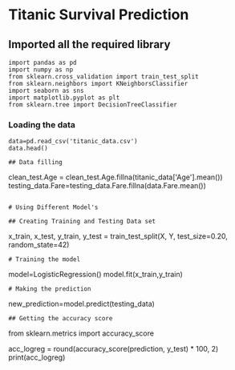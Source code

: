 # Titanic Survival Prediction


## Imported all the required library
```
import pandas as pd
import numpy as np
from sklearn.cross_validation import train_test_split
from sklearn.neighbors import KNeighborsClassifier
import seaborn as sns
import matplotlib.pyplot as plt
from sklearn.tree import DecisionTreeClassifier

```
### Loading the data

~~~
data=pd.read_csv('titanic_data.csv')
data.head()

## Data filling

~~~
clean_test.Age = clean_test.Age.fillna(titanic_data['Age'].mean())
testing_data.Fare=testing_data.Fare.fillna(data.Fare.mean())
~~~

# Using Different Model's 

## Creating Training and Testing Data set

~~~
x_train, x_test, y_train, y_test = train_test_split(X, Y, test_size=0.20, random_state=42)

~~~
# Training the model

~~~
model=LogisticRegression()
model.fit(x_train,y_train)
~~~
# Making the prediction

~~~
new_prediction=model.predict(testing_data)
~~~
## Getting the accuracy score

~~~
from sklearn.metrics import accuracy_score


acc_logreg = round(accuracy_score(prediction, y_test) * 100, 2)
print(acc_logreg)
~~~
